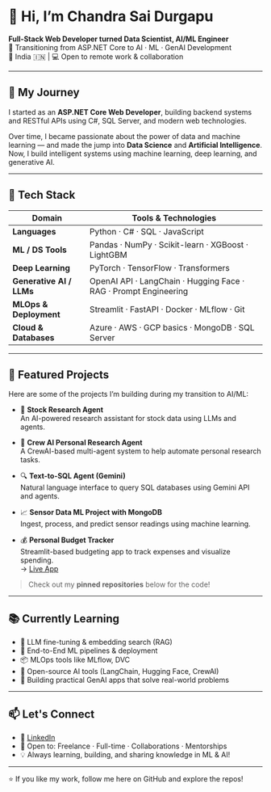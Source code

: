 # 👋 Hi, I’m **Chandra Sai Durgapu**

**Full‑Stack Web Developer turned Data Scientist, AI/ML Engineer**  
🚀 Transitioning from ASP.NET Core to AI · ML · GenAI Development  
📍 India 🇮🇳 | 💻 Open to remote work & collaboration

---

## 🎯 My Journey

I started as an **ASP.NET Core Web Developer**, building backend systems and RESTful APIs using C#, SQL Server, and modern web technologies.

Over time, I became passionate about the power of data and machine learning — and made the jump into **Data Science** and **Artificial Intelligence**. Now, I build intelligent systems using machine learning, deep learning, and generative AI.

---

## 🔧 Tech Stack

| Domain | Tools & Technologies |
|-------|------------------------|
| **Languages** | Python · C# · SQL · JavaScript |
| **ML / DS Tools** | Pandas · NumPy · Scikit-learn · XGBoost · LightGBM |
| **Deep Learning** | PyTorch · TensorFlow · Transformers |
| **Generative AI / LLMs** | OpenAI API · LangChain · Hugging Face · RAG · Prompt Engineering |
| **MLOps & Deployment** | Streamlit · FastAPI · Docker · MLflow · Git |
| **Cloud & Databases** | Azure · AWS · GCP basics · MongoDB · SQL Server |

---

## 🚀 Featured Projects

Here are some of the projects I’m building during my transition to AI/ML:

- 🧠 **Stock Research Agent**  
  An AI-powered research assistant for stock data using LLMs and agents.

- 🤖 **Crew AI Personal Research Agent**  
  A CrewAI-based multi-agent system to help automate personal research tasks.

- 🔍 **Text-to-SQL Agent (Gemini)**  
  Natural language interface to query SQL databases using Gemini API and agents.

- 📈 **Sensor Data ML Project with MongoDB**  
  Ingest, process, and predict sensor readings using machine learning.

- 💰 **Personal Budget Tracker**  
  Streamlit-based budgeting app to track expenses and visualize spending.  
  → [Live App](https://personal-budget-tracker.streamlit.app)

> Check out my **pinned repositories** below for the code!

---

## 📚 Currently Learning

- 🧠 LLM fine-tuning & embedding search (RAG)
- 🔁 End-to-End ML pipelines & deployment
- 📦 MLOps tools like MLflow, DVC
- 🤝 Open-source AI tools (LangChain, Hugging Face, CrewAI)
- 🎯 Building practical GenAI apps that solve real-world problems

---

## 📫 Let's Connect

- 🔗 [LinkedIn](https://www.linkedin.com/in/chandra-d-3b821334a)
- 💬 Open to: Freelance · Full-time · Collaborations · Mentorships
- 💡 Always learning, building, and sharing knowledge in ML & AI!

---

⭐ If you like my work, follow me here on GitHub and explore the repos!
